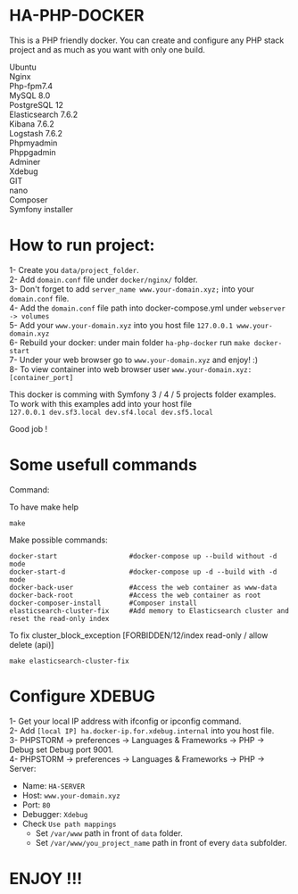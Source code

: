 HA-PHP-DOCKER
=

This is a PHP friendly docker. You can create and configure any PHP stack project and as much as you want with only one build.

Ubuntu  
Nginx  
Php-fpm7.4  
MySQL 8.0  
PostgreSQL 12  
Elasticsearch 7.6.2  
Kibana 7.6.2  
Logstash 7.6.2  
Phpmyadmin  
Phppgadmin  
Adminer  
Xdebug  
GIT  
nano  
Composer  
Symfony installer

How to run project:
=
1- Create you `data/project_folder`.  
2- Add `domain.conf` file under `docker/nginx/` folder.   
3- Don't forget to add `server_name www.your-domain.xyz;` into your `domain.conf` file.     
4- Add the `domain.conf` file path into docker-compose.yml under `webserver -> volumes`  
5- Add your `www.your-domain.xyz` into you host file `127.0.0.1 www.your-domain.xyz`  
6- Rebuild your docker: under main folder `ha-php-docker` run `make docker-start`  
7- Under your web browser go to `www.your-domain.xyz` and enjoy! :)  
8- To view container into web browser user `www.your-domain.xyz:[container_port]`  

This docker is comming with Symfony 3 / 4 / 5 projects folder examples.  
To work with this examples add into your host file  
`127.0.0.1 dev.sf3.local dev.sf4.local dev.sf5.local` 

Good job !

Some usefull commands
================
Command:

To have make help
```console
make
```

Make possible commands:
```console
docker-start                  #docker-compose up --build without -d mode
docker-start-d                #docker-compose up -d --build with -d mode
docker-back-user              #Access the web container as www-data
docker-back-root              #Access the web container as root
docker-composer-install       #Composer install
elasticsearch-cluster-fix     #Add memory to Elasticsearch cluster and reset the read-only index
```

To fix cluster_block_exception [FORBIDDEN/12/index read-only / allow delete (api)]
```console
make elasticsearch-cluster-fix
```

Configure XDEBUG
=
1- Get your local IP address with ifconfig or ipconfig command.  
2- Add `[local IP] ha.docker-ip.for.xdebug.internal` into you host file.  
3- PHPSTORM -> preferences -> Languages & Frameworks -> PHP -> Debug set Debug port 9001.  
4- PHPSTORM -> preferences -> Languages & Frameworks -> PHP -> Server:
   - Name: `HA-SERVER`
   - Host: `www.your-domain.xyz`
   - Port: `80`
   - Debugger: `Xdebug`
   - Check `Use path mappings`
       * Set `/var/www` path in front of `data` folder.  
       * Set `/var/www/you_project_name` path in front of every `data` subfolder.  
 
 
 ENJOY !!!
 =